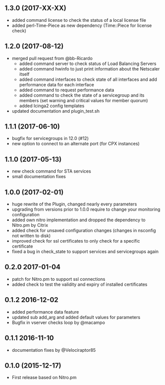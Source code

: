 ## 1.3.0 (2017-XX-XX)
- added command license to check the status of a local license file
- added perl-Time-Piece as new dependency (Time::Piece for license check)

## 1.2.0 (2017-08-12)
- merged pull request from @bb-Ricardo
  - added command server to check status of Load Balancing Servers
  - added command hwinfo to just print information about the Netscaler itself
  - added command interfaces to check state of all interfaces and add performance data for each interface
  - added command to request performance data
  - added command to check the state of a servicegroup and its members (set warning and critical values for member quorum)
  - added Icinga2 config templates
- updated documentation and plugin_test.sh

## 1.1.1 (2017-06-10)
- bugfix for servicegroups in 12.0 (#12)
- new option to connect to an alternate port (for CPX instances)

## 1.1.0 (2017-05-13)
 - new check command for STA services
 - small documentation fixes

## 1.0.0 (2017-02-01)
 - huge rewrite of the Plugin, changed nearly every parameters 
 - upgrading from versions prior to 1.0.0 require to change your monitoring configuration
 - added own nitro implementation and dropped the dependency to Nitro.pm by Citrix
 - added check for unsaved configuration changes (changes in nsconfig not written to disk)
 - improved check for ssl certificates to only check for a specific certificate
 - fixed a bug in check_state to support services and servicegroups again

## 0.2.0 2017-01-04
 - patch for Nitro.pm to support ssl connections
 - added check to test the validity and expiry of installed certificates 

## 0.1.2 2016-12-02
 - added performance data feature 
 - updated sub add_arg and added default values for parameters
 - Bugfix in vserver checks loop by @macampo 

## 0.1.1 2016-11-10
 - documentation fixes by @Velociraptor85

## 0.1.0 (2015-12-17)
 - First release based on Nitro.pm
